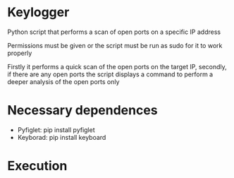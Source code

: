 # Keylogger

Python script that performs a scan of open ports on a specific IP address

Permissions must be given or the script must be run as sudo for it to work properly

Firstly it performs a quick scan of the open ports on the target IP, secondly, if there are any open ports the script displays a command to perform a deeper analysis of the open ports only

# Necessary dependences

* Pyfiglet: pip install pyfiglet
* Keyborad: pip install keyboard

# Execution
